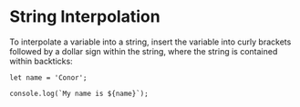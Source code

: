 # String Interpolation

To interpolate a variable into a string, insert the variable into curly brackets followed by a dollar sign within the string, where the string is contained within backticks:
```
let name = 'Conor';

console.log(`My name is ${name}`);
```
